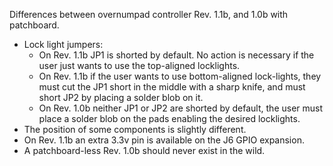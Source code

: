 Differences between overnumpad controller Rev. 1.1b, and 1.0b with patchboard.
 - Lock light jumpers:
   - On Rev. 1.1b JP1 is shorted by default. No action is necessary if the user just wants to use the top-aligned locklights.
   - On Rev. 1.1b if the user wants to use bottom-aligned lock-lights, they must cut the JP1 short in the middle with a sharp
     knife, and must short JP2 by placing a solder blob on it.
   - On Rev. 1.0b neither JP1 or JP2 are shorted by default, the user must place a solder blob on the pads enabling the desired
     locklights.
 - The position of some components is slightly different.
 - On Rev. 1.1b an extra 3.3v pin is available on the J6 GPIO expansion.
 - A patchboard-less Rev. 1.0b should never exist in the wild.